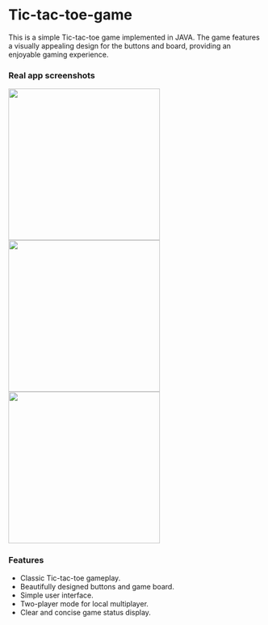 # Tic-tac-toe-game
This is a simple Tic-tac-toe game implemented in JAVA. The game features a visually appealing design for the buttons and board, providing an enjoyable gaming experience.

### Real app screenshots

<div>
  <img src="https://github.com/HseinKt/Tic-tac-toe-game/assets/120685276/5eed4b48-12d5-45ee-ae56-a62672f5ce9c.jpg" width="300">
  <img src="https://github.com/HseinKt/Tic-tac-toe-game/assets/120685276/d4962f17-6939-4f13-85af-c6864eecdc81.jpg" width="300">
  <img src="https://github.com/HseinKt/Tic-tac-toe-game/assets/120685276/2c393ae0-6479-43cf-9090-7c089f37e6ff.jpg" width="300">
</div>

### Features
<ul>
  <li>Classic Tic-tac-toe gameplay.</li>
  <li>Beautifully designed buttons and game board. </li>
  <li>Simple user interface. </li>
  <li>Two-player mode for local multiplayer. </li>
  <li>Clear and concise game status display. </li>
</ul>
  
    
    
    
    

